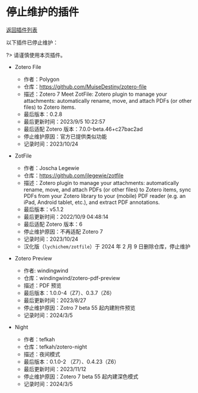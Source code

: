 # 停止维护的插件

[返回插件列表](./README.md)

以下插件已停止维护：

?> 请谨慎使用本页插件。

<!-- 拟于 Zotero 7 正式发布后，将不再适配 7 的插件移入此页面 -->

- Zotero File

  - 作者：Polygon
  - 仓库：<https://github.com/MuiseDestiny/zotero-file>
  - 描述：Zotero 7 Meet ZotFile: Zotero plugin to manage your attachments: automatically rename, move, and attach PDFs (or other files) to Zotero items.
  - 最后版本：0.2.8
  - 最后更新时间：2023/9/5 10:22:57
  - 最后适配 Zotero 版本：7.0.0-beta.46+c27bac2ad
  - 停止维护原因：官方已提供类似功能
  - 记录时间：2023/10/24

- ZotFile

  - 作者：Joscha Legewie
  - 仓库：<https://github.com/jlegewie/zotfile>
  - 描述：Zotero plugin to manage your attachments: automatically rename, move, and attach PDFs (or other files) to Zotero items, sync PDFs from your Zotero library to your (mobile) PDF reader (e.g. an iPad, Android tablet, etc.), and extract PDF annotations.
  - 最后版本：v5.1.2
  - 最后更新时间：2022/10/9 04:48:14
  - 最后适配 Zotero 版本：6
  - 停止维护原因：不再适配 Zotero 7
  - 记录时间：2023/10/24
  - 汉化版（`lychichem/zotfile`）于 2024 年 2 月 9 日删除仓库，停止维护

- Zotero Preview

  - 作者: windingwind
  - 仓库：windingwind/zotero-pdf-preview
  - 描述：PDF 预览
  - 最后版本：1.0.0-4（Z7）、0.3.7（Z6）
  - 最后更新时间：2023/8/27
  - 停止维护原因：Zotro 7 beta 55 起内建附件预览
  - 记录时间：2024/3/5

- Night
  - 作者：tefkah
  - 仓库：tefkah/zotero-night
  - 描述：夜间模式
  - 最后版本：0.1.0-2 （Z7）、0.4.23（Z6）
  - 最后更新时间：2023/11/12
  - 停止维护原因：Zotero 7 beta 55 起内建深色模式
  - 记录时间：2024/3/5
